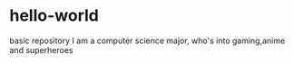 # hello-world
basic repository
I am a computer science major, who's into gaming,anime and superheroes
